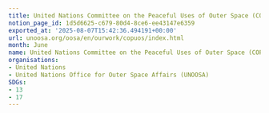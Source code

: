 ```yaml
---
title: United Nations Committee on the Peaceful Uses of Outer Space (COPUOS)
notion_page_id: 1d5d6625-c679-80d4-8ce6-ee43147e6359
exported_at: '2025-08-07T15:42:36.494191+00:00'
url: unoosa.org/oosa/en/ourwork/copuos/index.html
month: June
name: United Nations Committee on the Peaceful Uses of Outer Space (COPUOS)
organisations:
- United Nations
- United Nations Office for Outer Space Affairs (UNOOSA)
SDGs:
- 13
- 17
---
```


